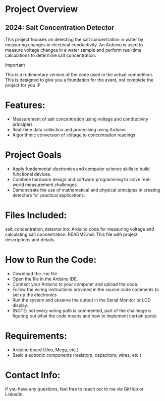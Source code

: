 # Project Overview

## 2024: Salt Concentration Detector
This project focuses on detecting the salt concentration in water by measuring changes in electrical conductivity. An Arduino is used to measure voltage changes in a water sample and perform real-time calculations to determine salt concentration.

> [!IMPORTANT]
> This is a rudimentary version of the code used in the actual competition. This is designed to give you a foundation for the event, not complete the project for you :P

# Features:
- Measurement of salt concentration using voltage and conductivity principles
- Real-time data collection and processing using Arduino
- Algorithmic conversion of voltage to concentration readings

# Project Goals
- Apply fundamental electronics and computer science skills to build functional devices.
- Combine hardware design and software programming to solve real-world measurement challenges.
- Demonstrate the use of mathematical and physical principles in creating detectors for practical applications.

# Files Included:
salt_concentration_detector.ino: Arduino code for measuring voltage and calculating salt concentration.
README.md: This file with project descriptions and details.

# How to Run the Code:
- Download the .ino file
- Open the file in the Arduino IDE.
- Connect your Arduino to your computer and upload the code.
- Follow the wiring instructions provided in the source code comments to set up the electronics
- Run the system and observe the output in the Serial Monitor or LCD display.
- (NOTE: not every wiring path is commented, part of the challenge is figuring out what the code means and how to implement certain parts)

# Requirements:
- Arduino board (Uno, Mega, etc.)
- Basic electronic components (resistors, capacitors, wires, etc.)

# Contact Info:
If you have any questions, feel free to reach out to me via GitHub or LinkedIn.
